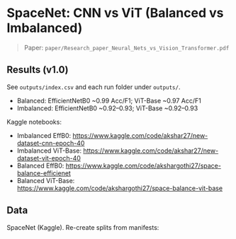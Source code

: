 # SpaceNet: CNN vs ViT (Balanced vs Imbalanced)

> Paper: `paper/Research_paper_Neural_Nets_vs_Vision_Transformer.pdf`

## Results (v1.0)
See `outputs/index.csv` and each run folder under `outputs/`.

- Balanced: EfficientNetB0 ~0.99 Acc/F1; ViT-Base ~0.97 Acc/F1  
- Imbalanced: EfficientNetB0 ~0.92–0.93; ViT-Base ~0.92–0.93

Kaggle notebooks:
- Imbalanced EffB0: https://www.kaggle.com/code/akshar27/new-dataset-cnn-epoch-40
- Imbalanced ViT-Base: https://www.kaggle.com/code/akshar27/new-dataset-vit-epoch-40
- Balanced EffB0: https://www.kaggle.com/code/akshargothi27/space-balance-efficienet
- Balanced ViT-Base: https://www.kaggle.com/code/akshargothi27/space-balance-vit-base

## Data
SpaceNet (Kaggle). Re-create splits from manifests:
